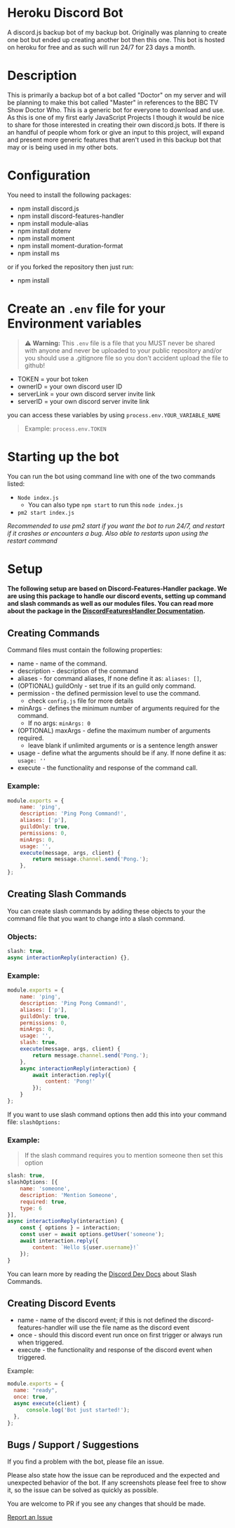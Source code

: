 # Heroku Discord Bot
A discord.js backup bot of my backup bot. Originally was planning to create one bot but ended up creating another bot then this one. This bot is hosted on heroku for free and as such will run 24/7 for 23 days a month.

# Description
This is primarily a backup bot of a bot called "Doctor" on my server and will be planning to make this bot called "Master" in references to the BBC TV Show Doctor Who. This is a generic bot for everyone to download and use. As this is one of my first early JavaScript Projects I though it would be nice to share for those interested in creating their own discord.js bots. If there is an handful of people whom fork or give an input to this project, will expand and present more generic features that aren't used in this backup bot that may or is being used in my other bots.

# Configuration

You need to install the following packages:
* npm install discord.js
* npm install discord-features-handler
* npm install module-alias
* npm install dotenv
* npm install moment
* npm install moment-duration-format
* npm install ms

or if you forked the repository then just run:
* npm install

#  Create an `.env` file for your Environment variables

> ⚠ **Warning:** This `.env` file is a file that you MUST never be shared with anyone and never be uploaded to  your public repository and/or you should use a .gitignore file so you don't accident upload the file to github! 
* TOKEN = your bot token
* ownerID = your own discord user ID
* serverLink = your own discord server invite link
* serverID = your own discord server invite link

you can access these variables by using `process.env.YOUR_VARIABLE_NAME`

> Example: `process.env.TOKEN`
# Starting up the bot

You can run the bot using command line with one of the two commands listed:
* `Node index.js`
  * You can also type `npm start` to run this `node index.js`
* `pm2 start index.js`

*Recommended to use pm2 start if you want the bot to run 24/7, and restart if it crashes or encounters a bug. Also able to restarts upon using the restart command*

# Setup
#### The following setup are based on Discord-Features-Handler package. We are using this package to handle our discord events, setting up command and slash commands as well as our modules files. You can read more about the package in the [DiscordFeaturesHandler Documentation](https://bng94.gitbook.io/discord-features-handler-docs/).

## Creating Commands 
Command files must contain the following properties:
* name - name of the command.
* description - description of the command
* aliases - for command aliases, If none define it as:  `aliases: []`,
* (OPTIONAL) guildOnly - set true if its an guild only command.
* permission - the defined permission level to use the command.
  - check `config.js` file for more details 
* minArgs - defines the minimum number of arguments required for the command. 
  - If no args: `minArgs: 0` 
* (OPTIONAL) maxArgs - define the maximum number of arguments required.
  - leave blank if unlimited arguments or is a sentence length answer
* usage - define what the arguments should be if any. If none define it as: `usage: ''`
* execute - the functionality and response of the command call.
### Example:
```JavaScript
module.exports = {
	name: 'ping',
	description: 'Ping Pong Command!',
	aliases: ['p'],
	guildOnly: true,
	permissions: 0,
	minArgs: 0, 
	usage: '',
	execute(message, args, client) {
		return message.channel.send('Pong.');
	},
};
```

## Creating Slash Commands
You can create slash commands by adding these objects to your the command file that you want to change into a slash command.
### Objects:
```javascript
slash: true,
async interactionReply(interaction) {},
```
### Example:
```javascript
module.exports = {
	name: 'ping',
	description: 'Ping Pong Command!',
	aliases: ['p'],
	guildOnly: true,
	permissions: 0,
	minArgs: 0, 
	usage: '',
	slash: true,
	execute(message, args, client) {
		return message.channel.send('Pong.');
	},
	async interactionReply(interaction) {
		await interaction.reply({
			content: 'Pong!'
		});
	}
};
```

If you want to use slash command options then add this into your command file:
`slashOptions: `

### Example:
> If the slash command requires you to mention someone then set this option
```javascript
slash: true,
slashOptions: [{ 
    name: 'someone', 
    description: 'Mention Someone', 
    required: true, 
    type: 6 
}],
async interactionReply(interaction) {
	const { options } = interaction;
    const user = await options.getUser('someone');
	await interaction.reply({
		content: `Hello ${user.username}!`
	});
}
```

You can learn more by reading the [Discord Dev Docs](https://discord.com/developers/docs/interactions/slash-commands) about Slash Commands.

## Creating Discord Events
- name - name of the discord event; if this is not defined the discord-features-handler will use the file name as the discord event
- once - should this discord event run once on first trigger or always run when triggered.
- execute - the functionality and response of the discord event when triggered.

Example:
```javascript
module.exports = {
  name: "ready",
  once: true,
  async execute(client) {
      console.log('Bot just started!');
  },
};
```

## Bugs / Support / Suggestions

If you find a problem with the bot, please file an issue.

Please also state how the issue can be reproduced and the expected and unexpected behavior of the bot. If any screenshots please feel free to show it, so the issue can be solved as quickly as possible.

You are welcome to PR if you see any changes that should be made.

[Report an Issue](https://github.com/bng94/heroku-bot/issues/new)